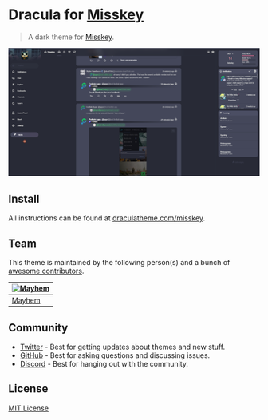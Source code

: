 # Dracula for [Misskey](https://misskey-hub.net/en/)

> A dark theme for [Misskey](https://misskey-hub.net/en/).

![Screenshot](./screenshot.png)

## Install

All instructions can be found at [draculatheme.com/misskey](https://draculatheme.com/misskey).

## Team

This theme is maintained by the following person(s) and a bunch of [awesome contributors](https://github.com/dracula/misskey/graphs/contributors).

| [![Mayhem](https://github.com/MayhemBill.png?size=100)](https://github.com/MayhemBill) |
| ---------------------------------------------------------------------------------------- |
| [Mayhem](https://github.com/mayhem)                                               |

## Community

- [Twitter](https://twitter.com/draculatheme) - Best for getting updates about themes and new stuff.
- [GitHub](https://github.com/dracula/dracula-theme/discussions) - Best for asking questions and discussing issues.
- [Discord](https://draculatheme.com/discord-invite) - Best for hanging out with the community.

## License

[MIT License](./LICENSE)
